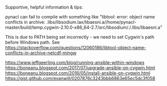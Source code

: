 Supportive, helpful information & tips:

pynacl can fail to compile with something like "libtool:   error: object name conflicts in archive: .libs/libsodium.lax/libaesni.a//home/pynacl-master/build/temp.cygwin-2.10.0-x86_64-2.7/src/libsodium/./.libs/libaesni.a"

This is due to PATH being set incorrectly - we need to set Cygwin's path before Windows path. See https://stackoverflow.com/questions/12060186/libtool-object-name-conflicts-in-archive-netcdf-mingw

https://www.jeffgeerling.com/blog/running-ansible-within-windows
https://boneanu.blogspot.com/2017/07/upgrade-ansible-on-cygwin.html
https://boneanu.blogspot.com/2016/05/install-ansible-on-cygwin.html
https://gist.github.com/evanwill/0207876c3243bbb6863e65ec5dc3f058
